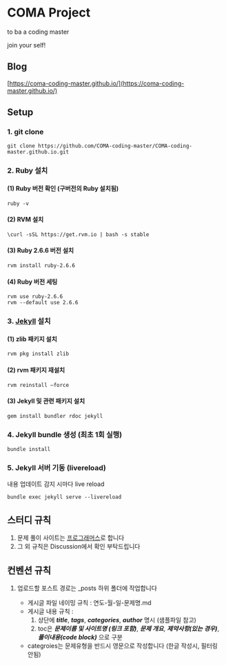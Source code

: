 # COMA Project

to ba a coding master

join your self!

## Blog

[https://coma-coding-master.github.io/](https://coma-coding-master.github.io/)

## Setup

### 1. git clone

```
git clone https://github.com/COMA-coding-master/COMA-coding-master.github.io.git
```

### 2. Ruby 설치

#### (1) Ruby 버전 확인 (구버전의 Ruby 설치됨)

```
ruby -v
```

#### (2) RVM 설치

```
\curl -sSL https://get.rvm.io | bash -s stable
```

#### (3) Ruby 2.6.6 버전 설치

```
rvm install ruby-2.6.6
```

#### (4) Ruby 버전 세팅

```
rvm use ruby-2.6.6
rvm --default use 2.6.6
```

### 3. [Jekyll](https://jekyllrb.com) 설치

#### (1) zlib 패키지 설치

```
rvm pkg install zlib
```

#### (2) rvm 패키지 재설치

```
rvm reinstall —force
```

#### (3) Jekyll 및 관련 패키지 설치

```
gem install bundler rdoc jekyll
```

### 4. Jekyll bundle 생성 (최초 1회 실행)

```
bundle install
```

### 5. Jekyll 서버 기동 (livereload)

내용 업데이트 감지 시마다 live reload

```
bundle exec jekyll serve --livereload
```

## 스터디 규칙

1. 문제 풀이 사이트는 [프로그래머스](https://programmers.co.kr)로 합니다
2. 그 외 규칙은 Discussion에서 확인 부탁드립니다

## 컨벤션 규칙

1. 업로드할 포스트 경로는 \_posts 하위 폴더에 작업합니다

   - 게시글 파일 네이밍 규칙 : 연도-월-일-문제명.md
   - 게시글 내용 규칙 :
     1. 상단에 **_title_**, **_tags_**, **_categories_**, **_author_** 명시 (샘플파일 참고)
     2. toc은 **_문제이름 및 사이트명 (링크 포함)_**, **_문제 개요_**, **_제약사항(있는 경우)_**, **_풀이내용(code block)_** 으로 구분
   - categroies는 문제유형을 반드시 영문으로 작성합니다 (한글 작성시, 필터링 안됨)
